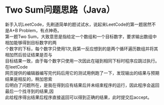 Two Sum问题思路（Java）
=================
新手入坑LeetCode，先刷道简单的题试试水，说起来LeetCode的第一题居然不是A+B Problem，有点神奇。</br>
第一题Two Sum，大致意思是指给定一个数组和一个目标数字，要求输出数组中相加能够得到目标数字的两</br>
个数字的下标，每个数字只使用1次,我第一反应想到的是两个循环遍历数组并将其相加然后验证结果是否与</br>
目标结果一致，由于每个数字只使用一次因此在碰到相同下标时程序应跳过执行。在leetCode</br>
网页提供的编辑器编写完代码后用它的测试用例跑了一下，发现输出的结果与预期结果是相反的，稍加思索</br>
后明白了问题所在，是我在得到应有结果后并未结束程序的运行，因此程序会返回最后一个找寻到的结果,因</br>
此给程序得出结果后程序直接返回可以得到正确的结果，此时提交后accept。
